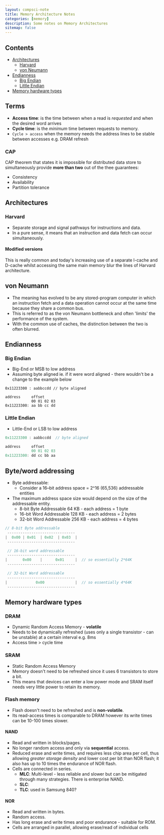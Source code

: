 ```yaml
---
layout: compsci-note
title: Memory Architecture Notes
categories: [memory]
description: Some notes on Memory Architectures
sitemap: false
---
```


## Contents

* [Architectures](#architectures)
  * [Harvard](#harvard)
  * [von Neumann](#von-neumann)
* [Endianness](#endianness)
  * [Big Endian](#big-endian)
  * [Little Endian](#little-endian)
* [Memory hardware types](#memory-hardware-types)

## Terms

* **Access time**: is the time between when a read is *requested* and when the desired word arrives
* **Cycle time**: is the *minimum* time between requests to memory.
* `Cycle > access` when the memory needs the address lines to be stable between accesses e.g. DRAM refresh

### CAP

CAP theorem that states it is impossible for distributed data store to simultaneously provide **more than two** out of the thee guarantees:

* Consistency
* Availability
* Partition tolerance

## Architectures

### Harvard

* Separate storage and signal pathways for instructions and data.
* In a pure sense, it means that an instruction and data fetch can occur simultaneously.

#### Modified versions

This is really common and today's increasing use of a separate I-cache and D-cache whilst accessing the same main memory blur the lines of Harvard architecture.

## von Neumann

* The meaning has evolved to be any stored-program computer in which an instruction fetch and a data operation cannot occur at the same time because they share a common bus.
* This is referred to as the von Neumann bottleneck and often 'limits' the performance of the system.
* With the common use of caches, the distinction between the two is often blurred.

## Endianness

### Big Endian

* Big-End or MSB to low address
* Assuming byte aligned ie. if it were word aligned - there wouldn't be a change to the example below

```text
0x11223300 : aabbccdd // byte aligned

address     offset
            00 01 02 03
0x11223300: aa bb cc dd
```

### Little Endian

* Little-End or LSB to low address

```c
0x11223300 : aabbccdd  // byte aligned

address     offset
            00 01 02 03
0x11223300: dd cc bb aa
```

## Byte/word addressing

* Byte addressable:
  * Consider a 16–bit address space = 2^16 (65,536) addressable entities
* The maximum address space size would depend on the size of the addressable entity.
  * 8-bit Byte Addressable   64 KB  - each address = 1 byte
  * 16-bit Word Addressable  128 KB - each address = 2 bytes
  * 32-bit Word Addressable  256 KB - each address = 4 bytes

```c
// 8-bit Byte addressable
 -------------------------------
|  0x00 | 0x01  | 0x02  | 0x03  |
 -------------------------------

 // 16-bit word addressable
 -------------------------------
|       0x00    |      0x01     |  // so essentially 2*64K
 -------------------------------

 // 32-bit Word addressable
 -------------------------------
|             0x00              |  // so essentially 4*64K
 -------------------------------
```

## Memory hardware types

### DRAM

* Dynamic Random Access Memory - **volatile**
* Needs to be dynamically refreshed (uses only a single transistor - can be unstable) at a certain interval e.g. 8ms
* Access time > cycle time

### SRAM

* Static Random Access Memory
* Memory doesn't need to be refreshed since it uses 6 transistors to store a bit.
* This means that devices can enter a low power mode and SRAM itself needs very little power to retain its memory.

### Flash memory

* Flash doesn't need to be refreshed and is **non-volatile**.
* Its read-access times is comparable to DRAM however its write times can be 10-100 times slower.

#### NAND

* Read and written in blocks/pages.
* No longer random access and only via **sequential** access.
* Reduced erase and write times, and requires less chip area per cell, thus allowing *greater storage density* and lower cost per bit than NOR flash; it also has up to 10 times the endurance of NOR flash.
* Cells are connected in series.
  * **MLC**: Multi-level - less reliable and slower but can be mitigated through many strategies. There is enterprise NAND.
  * **SLC**:
  * **TLC**: used in Samsung 840?

#### NOR

* Read and written in bytes.
* Random access.
* Has long erase and write times and poor endurance - suitable for ROM.
* Cells are arranged in parallel, allowing erase/read of individual cells

